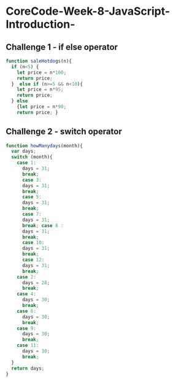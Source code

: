 # CoreCode-Week-8-JavaScript-Introduction-

## Challenge 1 - if else operator

``` javascript
function saleHotdogs(n){
  if (n<5) {
    let price = n*100;
    return price; 
  }  else if (n>=5 && n<10){
    let price = n*95;
    return price; 
  } else
    {let price = n*90;
    return price; }
 ```

## Challenge 2 - switch operator

``` javascript
function howManydays(month){
  var days;
  switch (month){
    case 1:
      days = 31;
      break; 
      case 3:
      days = 31;
      break; 
      case 5:
      days = 31;
      break; 
      case 7:
      days = 31;
      break; case 8 :
      days = 31;
      break; 
      case 10:
      days = 31;
      break; 
      case 12:
      days = 31;
      break; 
    case 2: 
      days = 28;
      break; 
    case 4: 
      days = 30;
      break;
    case 6: 
      days = 30;
      break;
    case 9: 
      days = 30;
      break; 
    case 11: 
      days = 30;
      break;
  }
  return days;
}
```

